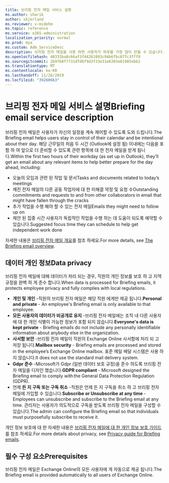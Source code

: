 ```yaml
---
title: 브리핑 전자 메일 서비스 설명
ms.author: sharik
author: skjerland
ms.reviewer: v-midehm
ms.topic: reference
ms.service: o365-administration
localization_priority: normal
ms.prod: mya
ms.custom: Adm_ServiceDesc
description: 브리핑 전자 메일을 사용 하면 사용자가 하루를 가장 많이 만들 수 있습니다. 다양 한 요소에서의 기회를 식별 하 고 적시에 미리 알림을 제공 합니다.
ms.openlocfilehash: 40333ba8c66af3f44261093c94b6fbc87fc3fff8
ms.sourcegitcommit: 2b9f68f7731dfd6f9d3f33e31e6303e81985ebb2
ms.translationtype: MT
ms.contentlocale: ko-KR
ms.lasthandoff: 11/26/2019
ms.locfileid: "39260663"
---
```

# <a name="briefing-email-service-description"></a><span data-ttu-id="e74b8-104">브리핑 전자 메일 서비스 설명</span><span class="sxs-lookup"><span data-stu-id="e74b8-104">Briefing email service description</span></span>

<span data-ttu-id="e74b8-105">브리핑 전자 메일은 사용자가 자신의 일정을 계속 제어할 수 있도록 도와 드립니다.</span><span class="sxs-lookup"><span data-stu-id="e74b8-105">The Briefing email helps users stay in control of their calendar and be intentional about their day.</span></span> <span data-ttu-id="e74b8-106">해당 근무일의 처음 두 시간 (Outlook에 설정 됨) 이내에는 다음을 포함 하 여 앞으로 더 준비할 수 있도록 관련 항목에 대 한 전자 메일을 받게 됩니다.</span><span class="sxs-lookup"><span data-stu-id="e74b8-106">Within the first two hours of their workday (as set up in Outlook), they’ll get an email about any relevant items to help better prepare for the day ahead, including:</span></span>

* <span data-ttu-id="e74b8-107">오늘의 모임과 관련 된 작업 및 문서</span><span class="sxs-lookup"><span data-stu-id="e74b8-107">Tasks and documents related to today’s meetings</span></span>
* <span data-ttu-id="e74b8-108">깨진 전자 메일의 다른 공동 작업자에 대 한 미해결 약정 및 요청 수</span><span class="sxs-lookup"><span data-stu-id="e74b8-108">Outstanding commitments and requests to and from other collaborators in email that might have fallen through the cracks</span></span>
* <span data-ttu-id="e74b8-109">추가 작업을 수행 해야 할 수 있는 전자 메일</span><span class="sxs-lookup"><span data-stu-id="e74b8-109">Emails they might need to follow up on</span></span>
* <span data-ttu-id="e74b8-110">제안 된 집중 시간 사용자가 독립적인 작업을 수행 하는 데 도움이 되도록 예약할 수 있습니다.</span><span class="sxs-lookup"><span data-stu-id="e74b8-110">Suggested focus time they can schedule to help get independent work done</span></span>

<span data-ttu-id="e74b8-111">자세한 내용은 [브리핑 전자 메일 개요](https://docs.microsoft.com/Briefing/be-overview)를 참조 하세요.</span><span class="sxs-lookup"><span data-stu-id="e74b8-111">For more details, see [The Briefing email overview](https://docs.microsoft.com/Briefing/be-overview).</span></span>

## <a name="data-privacy"></a><span data-ttu-id="e74b8-112">데이터 개인 정보</span><span class="sxs-lookup"><span data-stu-id="e74b8-112">Data privacy</span></span>

<span data-ttu-id="e74b8-113">브리핑 전자 메일에 대해 데이터가 처리 되는 경우, 직원의 개인 정보를 보호 하 고 지역 규정을 완벽 하 게 준수 합니다.</span><span class="sxs-lookup"><span data-stu-id="e74b8-113">When data is processed for Briefing emails, it protects employee privacy and fully complies with local regulations.</span></span>

* <span data-ttu-id="e74b8-114">**개인 및 개인** -직원의 브리핑 전자 메일은 해당 직원 에게만 제공 됩니다.</span><span class="sxs-lookup"><span data-stu-id="e74b8-114">**Personal and private** - An employee's Briefing email is only available to that employee.</span></span>
* <span data-ttu-id="e74b8-115">**모든 사용자의 데이터가 비공개로 유지** -브리핑 전자 메일에는 조직 내 다른 사용자에 대 한 개인 식별이 가능한 정보가 포함 되지 않습니다.</span><span class="sxs-lookup"><span data-stu-id="e74b8-115">**Everyone's data is kept private** - Briefing emails do not include any personally identifiable information about anybody else in the organization.</span></span>
* <span data-ttu-id="e74b8-116">**사서함 보안** -브리핑 전자 메일이 직원의 Exchange Online 사서함에 처리 되 고 저장 됩니다.</span><span class="sxs-lookup"><span data-stu-id="e74b8-116">**Mailbox security** - Briefing emails are processed and stored in the employee’s Exchange Online mailbox.</span></span> <span data-ttu-id="e74b8-117">표준 메일 배달 시스템은 사용 하지 않습니다.</span><span class="sxs-lookup"><span data-stu-id="e74b8-117">It does not use the standard mail delivery system.</span></span>
* <span data-ttu-id="e74b8-118">**Gdpr 준수** -Microsoft가 Gdpr (일반 데이터 보호 규정)을 준수 하도록 브리핑 전자 메일을 디자인 했습니다.</span><span class="sxs-lookup"><span data-stu-id="e74b8-118">**GDPR compliant** - Microsoft designed the Briefing email to comply with the General Data Protection Regulation (GDPR).</span></span>
* <span data-ttu-id="e74b8-119">언제 **든 지 구독 또는 구독 취소** -직원은 언제 든 지 구독을 취소 하 고 브리핑 전자 메일에 가입할 수 있습니다.</span><span class="sxs-lookup"><span data-stu-id="e74b8-119">**Subscribe or Unsubscribe at any time** - Employees can unsubscribe and subscribe to the Briefing email at any time.</span></span> <span data-ttu-id="e74b8-120">관리자는 사용자가 의도적으로 구독을 받도록 브리핑 전자 메일을 구성할 수 있습니다.</span><span class="sxs-lookup"><span data-stu-id="e74b8-120">The admin can configure the Briefing email so that individuals must purposefully subscribe to receive it.</span></span>

<span data-ttu-id="e74b8-121">개인 정보 보호에 대 한 자세한 내용은 [브리핑 전자 메일에 대 한 개인 정보 보호 가이드](https://docs.microsoft.com/Briefing/be-privacy)를 참조 하세요.</span><span class="sxs-lookup"><span data-stu-id="e74b8-121">For more details about privacy, see [Privacy guide for Briefing emails](https://docs.microsoft.com/Briefing/be-privacy).</span></span>

## <a name="prerequisites"></a><span data-ttu-id="e74b8-122">필수 구성 요소</span><span class="sxs-lookup"><span data-stu-id="e74b8-122">Prerequisites</span></span>

<span data-ttu-id="e74b8-123">브리핑 전자 메일은 Exchange Online의 모든 사용자에 게 자동으로 제공 됩니다.</span><span class="sxs-lookup"><span data-stu-id="e74b8-123">The Briefing email is provided automatically to all users of Exchange Online.</span></span>